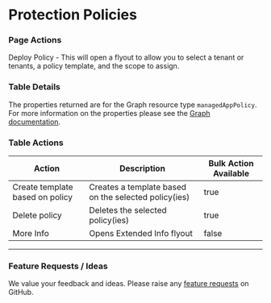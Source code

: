 # Protection Policies

### Page Actions

Deploy Policy - This will open a flyout to allow you to select a tenant or tenants, a policy template, and the scope to assign.

### Table Details

The properties returned are for the Graph resource type `managedAppPolicy`. For more information on the properties please see the [Graph documentation](https://learn.microsoft.com/en-us/graph/api/resources/intune-mam-managedapppolicy?view=graph-rest-1.0#properties).

### Table Actions

<table><thead><tr><th>Action</th><th>Description</th><th data-type="checkbox">Bulk Action Available</th></tr></thead><tbody><tr><td>Create template based on policy</td><td>Creates a template based on the selected policy(ies)</td><td>true</td></tr><tr><td>Delete policy</td><td>Deletes the selected policy(ies)</td><td>true</td></tr><tr><td>More Info</td><td>Opens Extended Info flyout</td><td>false</td></tr></tbody></table>

***

### Feature Requests / Ideas

We value your feedback and ideas. Please raise any [feature requests](https://github.com/KelvinTegelaar/CIPP/issues/new?assignees=\&labels=enhancement%2Cno-priority\&projects=\&template=feature.yml\&title=%5BFeature+Request%5D%3A+) on GitHub.
